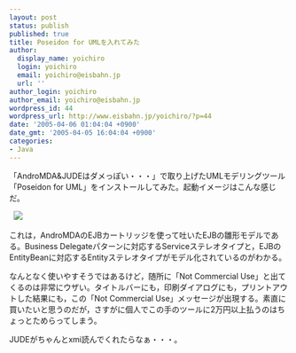```yaml
---
layout: post
status: publish
published: true
title: Poseidon for UMLを入れてみた
author:
  display_name: yoichiro
  login: yoichiro
  email: yoichiro@eisbahn.jp
  url: ''
author_login: yoichiro
author_email: yoichiro@eisbahn.jp
wordpress_id: 44
wordpress_url: http://www.eisbahn.jp/yoichiro/?p=44
date: '2005-04-06 01:04:04 +0900'
date_gmt: '2005-04-05 16:04:04 +0900'
categories:
- Java
---
```


「AndroMDA&JUDEはダメっぽい・・・」で取り上げたUMLモデリングツール「Poseidon for UML」をインストールしてみた。起動イメージはこんな感じだ。

 
![](http://www.eisbahn.jp/yoichiro/images/213285.gif)

これは，AndroMDAのEJBカートリッジを使って吐いたEJBの雛形モデルである。Business Delegateパターンに対応するServiceステレオタイプと，EJBのEntityBeanに対応するEntityステレオタイプがモデル化されているのがわかる。

なんとなく使いやすそうではあるけど，随所に「Not Commercial Use」と出てくるのは非常にウザい。タイトルバーにも，印刷ダイアログにも，プリントアウトした結果にも，この「Not Commercial Use」メッセージが出現する。素直に買いたいと思うのだが，さすがに個人でこの手のツールに2万円以上払うのはちょっとためらってしまう。

JUDEがちゃんとxmi読んでくれたらなぁ・・・。
